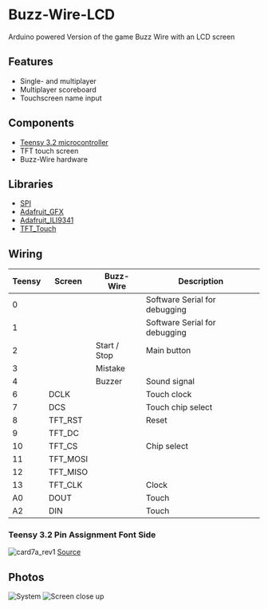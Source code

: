 # Buzz-Wire-LCD
Arduino powered Version of the game Buzz Wire with an LCD screen

## Features
 * Single- and multiplayer
 * Multiplayer scoreboard
 * Touchscreen name input

## Components
 * [Teensy 3.2 microcontroller](https://www.pjrc.com/store/teensy32.html)
 * TFT touch screen
 * Buzz-Wire hardware

## Libraries
 * [SPI](https://github.com/PaulStoffregen/SPI)
 * [Adafruit_GFX](https://github.com/adafruit/Adafruit-GFX-Library)
 * [Adafruit_ILI9341](https://github.com/adafruit/Adafruit_ILI9341)
 * [TFT_Touch](https://github.com/Bodmer/TFT_Touch)

## Wiring
Teensy | Screen | Buzz-Wire | Description
--- | --- | --- | ---
0|||Software Serial for debugging
1|||Software Serial for debugging
2||Start / Stop|Main button
3||Mistake|
4||Buzzer|Sound signal
6|DCLK||Touch clock
7|DCS||Touch chip select
8|TFT_RST||Reset
9|TFT_DC||
10|TFT_CS||Chip select
11|TFT_MOSI||
12|TFT_MISO||
13|TFT_CLK||Clock
A0|DOUT||Touch
A2|DIN||Touch

### Teensy 3.2 Pin Assignment Font Side
![card7a_rev1](https://cloud.githubusercontent.com/assets/6556307/16361677/4e9e319e-3b98-11e6-8892-3bbfdd0ec22e.png)
[Source](https://www.pjrc.com/teensy/pinout.html)

## Photos
![System](https://cloud.githubusercontent.com/assets/6556307/16361660/b8320366-3b97-11e6-9721-599fb8ce1a02.jpg)
![Screen close up](https://cloud.githubusercontent.com/assets/6556307/16361644/7b66b332-3b97-11e6-9503-c388896adc2b.jpg)
